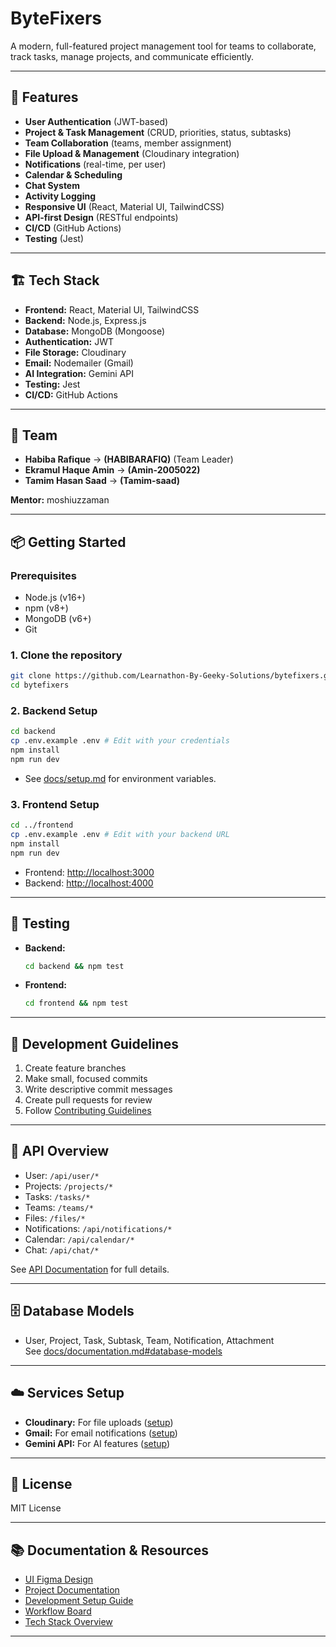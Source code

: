 # ByteFixers

A modern, full-featured project management tool for teams to collaborate, track tasks, manage projects, and communicate efficiently.

---

## 🚀 Features

- **User Authentication** (JWT-based)
- **Project & Task Management** (CRUD, priorities, status, subtasks)
- **Team Collaboration** (teams, member assignment)
- **File Upload & Management** (Cloudinary integration)
- **Notifications** (real-time, per user)
- **Calendar & Scheduling**
- **Chat System**
- **Activity Logging**
- **Responsive UI** (React, Material UI, TailwindCSS)
- **API-first Design** (RESTful endpoints)
- **CI/CD** (GitHub Actions)
- **Testing** (Jest)

---

## 🏗️ Tech Stack

- **Frontend:** React, Material UI, TailwindCSS
- **Backend:** Node.js, Express.js
- **Database:** MongoDB (Mongoose)
- **Authentication:** JWT
- **File Storage:** Cloudinary
- **Email:** Nodemailer (Gmail)
- **AI Integration:** Gemini API
- **Testing:** Jest
- **CI/CD:** GitHub Actions

---

## 👥 Team

- **Habiba Rafique** -> **(HABIBARAFIQ)** (Team Leader)
- **Ekramul Haque Amin** -> **(Amin-2005022)**
- **Tamim Hasan Saad** -> **(Tamim-saad)**

**Mentor:** moshiuzzaman

---

## 📦 Getting Started

### Prerequisites

- Node.js (v16+)
- npm (v8+)
- MongoDB (v6+)
- Git

### 1. Clone the repository

```bash
git clone https://github.com/Learnathon-By-Geeky-Solutions/bytefixers.git
cd bytefixers
```

### 2. Backend Setup

```bash
cd backend
cp .env.example .env # Edit with your credentials
npm install
npm run dev
```
- See [docs/setup.md](docs/setup.md) for environment variables.

### 3. Frontend Setup

```bash
cd ../frontend
cp .env.example .env # Edit with your backend URL
npm install
npm run dev
```

- Frontend: [http://localhost:3000](http://localhost:3000)
- Backend: [http://localhost:4000](http://localhost:4000)

---

## 🧪 Testing

- **Backend:**  
  ```bash
  cd backend && npm test
  ```
- **Frontend:**  
  ```bash
  cd frontend && npm test
  ```

---

## 📝 Development Guidelines

1. Create feature branches
2. Make small, focused commits
3. Write descriptive commit messages
4. Create pull requests for review
5. Follow [Contributing Guidelines](CONTRIBUTING.md)

---

## 📡 API Overview

- User: `/api/user/*`
- Projects: `/projects/*`
- Tasks: `/tasks/*`
- Teams: `/teams/*`
- Files: `/files/*`
- Notifications: `/api/notifications/*`
- Calendar: `/api/calendar/*`
- Chat: `/api/chat/*`

See [API Documentation](docs/documentation.md#api-documentation) for full details.

---

## 🗄️ Database Models

- User, Project, Task, Subtask, Team, Notification, Attachment  
  See [docs/documentation.md#database-models](docs/documentation.md#database-models)

---

## ☁️ Services Setup

- **Cloudinary:** For file uploads ([setup](docs/setup.md#cloudinary-setup))
- **Gmail:** For email notifications ([setup](docs/setup.md#email-configuration-gmail))
- **Gemini API:** For AI features ([setup](docs/setup.md#gemini-api-setup-ai-chatbot))

---

## 📜 License

MIT License

---

## 📚 Documentation & Resources

- [UI Figma Design](https://www.figma.com/design/Up4Tppn2Zn5hMDaaXqWHox/Untitled?node-id=0-1&m=dev&t=MPJc5E4z9Nrk1n3Z-1/)
- [Project Documentation](docs/documentation.md)
- [Development Setup Guide](docs/setup.md)
- [Workflow Board](workflow.md)
- [Tech Stack Overview](teck_stack.pdf)

---